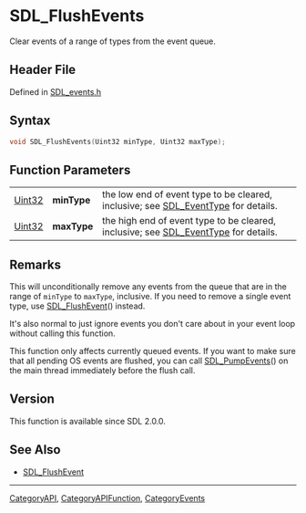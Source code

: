 # SDL_FlushEvents

Clear events of a range of types from the event queue.

## Header File

Defined in [SDL_events.h](https://github.com/libsdl-org/SDL/blob/SDL2/include/SDL_events.h)

## Syntax

```c
void SDL_FlushEvents(Uint32 minType, Uint32 maxType);
```

## Function Parameters

|                  |             |                                                                                                      |
| ---------------- | ----------- | ---------------------------------------------------------------------------------------------------- |
| [Uint32](Uint32) | **minType** | the low end of event type to be cleared, inclusive; see [SDL_EventType](SDL_EventType) for details.  |
| [Uint32](Uint32) | **maxType** | the high end of event type to be cleared, inclusive; see [SDL_EventType](SDL_EventType) for details. |

## Remarks

This will unconditionally remove any events from the queue that are in the
range of `minType` to `maxType`, inclusive. If you need to remove a single
event type, use [SDL_FlushEvent](SDL_FlushEvent)() instead.

It's also normal to just ignore events you don't care about in your event
loop without calling this function.

This function only affects currently queued events. If you want to make
sure that all pending OS events are flushed, you can call
[SDL_PumpEvents](SDL_PumpEvents)() on the main thread immediately before
the flush call.

## Version

This function is available since SDL 2.0.0.

## See Also

- [SDL_FlushEvent](SDL_FlushEvent)






----
[CategoryAPI](CategoryAPI), [CategoryAPIFunction](CategoryAPIFunction), [CategoryEvents](CategoryEvents)

